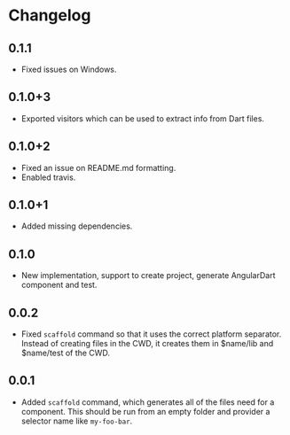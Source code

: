 # Changelog

## 0.1.1
- Fixed issues on Windows.

## 0.1.0+3
- Exported visitors which can be used to extract info from Dart files.

## 0.1.0+2
- Fixed an issue on README.md formatting.
- Enabled travis.

## 0.1.0+1
- Added missing dependencies.

## 0.1.0

- New implementation, support to create project, generate AngularDart component and test. 

## 0.0.2

- Fixed `scaffold` command so that it uses the correct platform separator.  Instead of creating files in the CWD, it creates them in $name/lib and $name/test of the CWD.

## 0.0.1

- Added `scaffold` command, which generates all of the files need for a component.  This should be run from an empty folder and provider a selector name like `my-foo-bar`.
